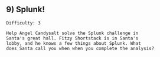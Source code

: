 ## 9) Splunk!
    Difficulty: 3

    Help Angel Candysalt solve the Splunk challenge in 
    Santa's great hall. Fitzy Shortstack is in Santa's
    lobby, and he knows a few things about Splunk. What
    does Santa call you when when you complete the analysis?
